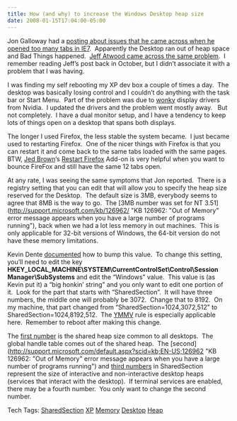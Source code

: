 ```yaml
---
title: How (and why) to increase the Windows Desktop heap size
date: 2008-01-15T17:04:00-05:00
---
```

Jon Galloway had a [posting about issues that he came across when he opened too many tabs in IE7](http://weblogs.asp.net/jgalloway/archive/2008/01/14/registry-setting-keeps-windows-from-wigging-out-when-you-open-lots-of-ie7-tabs.aspx "Jon Galloway: Registry setting keeps Windows from wigging out when you open lots of IE7 tabs").  Apparently the Desktop ran out of heap space and Bad Things happened.  [Jeff Atwood came across the same problem](http://www.codinghorror.com/blog/archives/000966.html "Coding Horror: Pushing Operating System Limits").  I remember reading Jeff&#8217;s post back in October, but I didn&#8217;t associate it with a problem that I was having.    

I was finding my self rebooting my XP dev box a couple of times a day.  The desktop was basically losing control and I couldn&#8217;t do anything with the task bar or Start Menu.  Part of the problem was due to [wonky](http://www.catb.org/~esr/jargon/html/W/wonky.html) display drivers from Nvidia.  I updated the drivers and the problem went mostly away.   But not completely.  I have a dual monitor setup, and I have a tendency to keep lots of things open on a desktop that spans both displays.

The longer I used Firefox, the less stable the system became.  I just became used to restarting Firefox.  One of the nicer things with Firefox is that you can restart it and come back to the same tabs loaded with the same pages.  BTW, [Jed Brown](https://addons.mozilla.org/en-US/firefox/user/6)&#8216;s [Restart Firefox](https://addons.mozilla.org/en-US/firefox/addon/1249) Add-on is very helpful when you want to bounce FireFox and still have the same 12 tabs open.

At any rate, I was seeing the same symptoms that Jon reported.  There is a registry setting that you can edit that will allow you to specify the heap size reserved for the Desktop.  The default size is 3MB, everybody seems to agree that 8MB is the way to go.  The [3MB number was set for NT 3.51](http://support.microsoft.com/kb/126962/ "KB 126962: "Out of Memory" error message appears when you have a large number of programs running"), back when we had a lot less memory in out machines.  This is only applicable for 32-bit versions of Windows, the 64-bit version do not have these memory limitations.

Kevin Dente [documented](http://weblogs.asp.net/kdente/archive/2004/06/04/148145.aspx "Kevin Dente: Windows XP flakiness - solved") how to bump this value.  To change this setting, you&#8217;ll need to edit the key **HKEY\_LOCAL\_MACHINE\SYSTEM\CurrentControlSet\Control\Session Manager\SubSystems** and edit the &#8220;Windows&#8221; value.  This value is (as Kevin put it) a &#8220;big honkin&#8217; string&#8221; and you only want to edit one portion of it.  Look for the part that starts with &#8220;SharedSection&#8221;.  It will have three numbers, the middle one will probably be 3072.  Change that to 8192.  On my machine, that part changed from &#8220;SharedSection=1024,3072,512&#8221; to SharedSection=1024,8192,512.  The [YMMV](http://www.catb.org/~esr/jargon/html/Y/Your-mileage-may-vary.html "Your mileage may vary") rule is especially applicable here.  Remember to reboot after making this change.

The [first number](http://support.microsoft.com/default.aspx?scid=kb;en-us;184802 "KB 184802: PRB: User32.dll or Kernel32.dll fails to initialize") is the shared heap size common to all desktops.  The global handle table comes out of the shared heap.  The [second](http://support.microsoft.com/default.aspx?scid=kb;EN-US;126962 "KB 126962: "Out of Memory" error message appears when you have a large number of programs running") and [third numbers](http://support.microsoft.com/default.aspx?scid=kb;EN-US;142676 "KB: 142676 Overcoming User32.dll Initialization Failure Errors") in SharedSection represent the size of interactive and non-interactive desktop heaps (services that interact with the desktop).  If terminal services are enabled, there may be a fourth number.  You only want to change the second number. 

<div>
  Tech Tags: <a href="http://technorati.com/tag/SharedSection" rel="tag">SharedSection</a> <a href="http://technorati.com/tag/XP" rel="tag">XP</a> <a href="http://technorati.com/tag/Memory" rel="tag">Memory</a> <a href="http://technorati.com/tag/Desktop" rel="tag">Desktop</a> <a href="http://technorati.com/tag/Heap" rel="tag">Heap</a>
</div>
